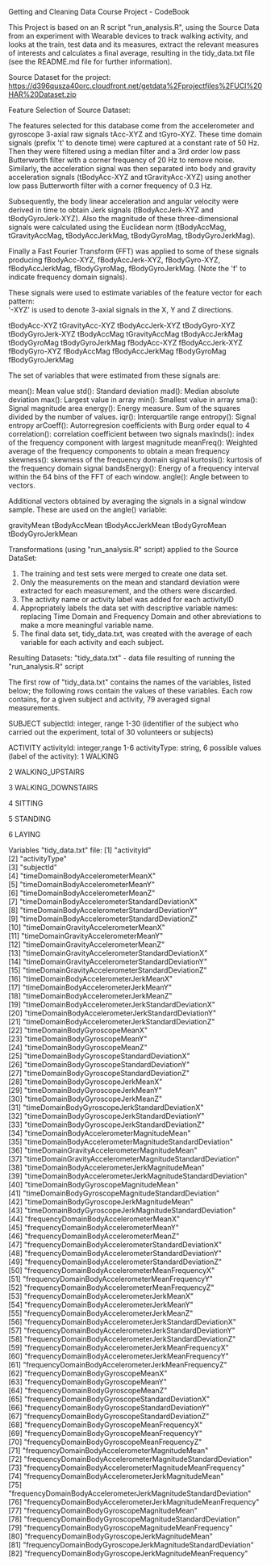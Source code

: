 Getting and Cleaning Data Course Project - CodeBook

This Project is based on an R script "run_analysis.R", using the Source Data from an experiment with 
Wearable devices to track walking activity, and looks at the train, test data and its measures, extract the relevant measures
of interests and calculates a final average, resulting in the tidy_data.txt file (see the README.md file for further information).

Source Dataset for the project: https://d396qusza40orc.cloudfront.net/getdata%2Fprojectfiles%2FUCI%20HAR%20Dataset.zip

Feature Selection of Source Dataset:

The features selected for this database come from the accelerometer and gyroscope 3-axial raw signals tAcc-XYZ and tGyro-XYZ. 
These time domain signals (prefix 't' to denote time) were captured at a constant rate of 50 Hz. 
Then they were filtered using a median filter and a 3rd order low pass Butterworth filter with a corner frequency of 20 Hz to remove noise. 
Similarly, the acceleration signal was then separated into body and gravity acceleration signals (tBodyAcc-XYZ and tGravityAcc-XYZ)
 using another low pass Butterworth filter with a corner frequency of 0.3 Hz. 

Subsequently, the body linear acceleration and angular velocity were derived in time to obtain
 Jerk signals (tBodyAccJerk-XYZ and tBodyGyroJerk-XYZ). Also the magnitude of these three-dimensional 
signals were calculated using the Euclidean norm (tBodyAccMag, tGravityAccMag, tBodyAccJerkMag, tBodyGyroMag, tBodyGyroJerkMag). 

Finally a Fast Fourier Transform (FFT) was applied to some of these signals producing fBodyAcc-XYZ, fBodyAccJerk-XYZ, fBodyGyro-XYZ, 
fBodyAccJerkMag, fBodyGyroMag, fBodyGyroJerkMag. (Note the 'f' to indicate frequency domain signals). 

These signals were used to estimate variables of the feature vector for each pattern:  
'-XYZ' is used to denote 3-axial signals in the X, Y and Z directions.

tBodyAcc-XYZ
tGravityAcc-XYZ
tBodyAccJerk-XYZ
tBodyGyro-XYZ
tBodyGyroJerk-XYZ
tBodyAccMag
tGravityAccMag
tBodyAccJerkMag
tBodyGyroMag
tBodyGyroJerkMag
fBodyAcc-XYZ
fBodyAccJerk-XYZ
fBodyGyro-XYZ
fBodyAccMag
fBodyAccJerkMag
fBodyGyroMag
fBodyGyroJerkMag

The set of variables that were estimated from these signals are: 

mean(): Mean value
std(): Standard deviation
mad(): Median absolute deviation 
max(): Largest value in array
min(): Smallest value in array
sma(): Signal magnitude area
energy(): Energy measure. Sum of the squares divided by the number of values. 
iqr(): Interquartile range 
entropy(): Signal entropy
arCoeff(): Autorregresion coefficients with Burg order equal to 4
correlation(): correlation coefficient between two signals
maxInds(): index of the frequency component with largest magnitude
meanFreq(): Weighted average of the frequency components to obtain a mean frequency
skewness(): skewness of the frequency domain signal 
kurtosis(): kurtosis of the frequency domain signal 
bandsEnergy(): Energy of a frequency interval within the 64 bins of the FFT of each window.
angle(): Angle between to vectors.

Additional vectors obtained by averaging the signals in a signal window sample. These are used on the angle() variable:

gravityMean
tBodyAccMean
tBodyAccJerkMean
tBodyGyroMean
tBodyGyroJerkMean


Transformations (using "run_analysis.R" script) applied to the Source DataSet:

1) The training and test sets were merged to create one data set.
2) Only the measurements on the mean and standard deviation were extracted for each measurement, and the others were discarded.
3) The activity name or activity label was added for each activityID
4) Appropriately labels the data set with descriptive variable names: replacing Time Domain and Frequency Domain and other
abreviations to make a more meaningful variable name.
5) The final data set, tidy_data.txt, was created with the average of each variable for each activity and each subject.

Resulting Datasets: "tidy_data.txt" - data file resulting of running the "run_analysis.R" script

The first row of "tidy_data.txt" contains the names of the variables, listed below; the following rows contain the values of these variables.
Each row contains, for a given subject and activity, 79 averaged signal measurements.

SUBJECT
subjectId: integer, range 1-30 (identifier of the subject who carried out the experiment, total of 30 volunteers or subjects)

ACTIVITY
activityId: integer,range 1-6 
activityType: string, 6 possible values (label of the activity):
1 WALKING

2 WALKING_UPSTAIRS

3 WALKING_DOWNSTAIRS

4 SITTING

5 STANDING

6 LAYING


Variables "tidy_data.txt" file:
 [1] "activityId"                                                    
 [2] "activityType"                                                  
 [3] "subjectId"                                                     
 [4] "timeDomainBodyAccelerometerMeanX"                              
 [5] "timeDomainBodyAccelerometerMeanY"                              
 [6] "timeDomainBodyAccelerometerMeanZ"                              
 [7] "timeDomainBodyAccelerometerStandardDeviationX"                 
 [8] "timeDomainBodyAccelerometerStandardDeviationY"                 
 [9] "timeDomainBodyAccelerometerStandardDeviationZ"                 
[10] "timeDomainGravityAccelerometerMeanX"                           
[11] "timeDomainGravityAccelerometerMeanY"                           
[12] "timeDomainGravityAccelerometerMeanZ"                           
[13] "timeDomainGravityAccelerometerStandardDeviationX"              
[14] "timeDomainGravityAccelerometerStandardDeviationY"              
[15] "timeDomainGravityAccelerometerStandardDeviationZ"              
[16] "timeDomainBodyAccelerometerJerkMeanX"                          
[17] "timeDomainBodyAccelerometerJerkMeanY"                          
[18] "timeDomainBodyAccelerometerJerkMeanZ"                          
[19] "timeDomainBodyAccelerometerJerkStandardDeviationX"             
[20] "timeDomainBodyAccelerometerJerkStandardDeviationY"             
[21] "timeDomainBodyAccelerometerJerkStandardDeviationZ"             
[22] "timeDomainBodyGyroscopeMeanX"                                  
[23] "timeDomainBodyGyroscopeMeanY"                                  
[24] "timeDomainBodyGyroscopeMeanZ"                                  
[25] "timeDomainBodyGyroscopeStandardDeviationX"                     
[26] "timeDomainBodyGyroscopeStandardDeviationY"                     
[27] "timeDomainBodyGyroscopeStandardDeviationZ"                     
[28] "timeDomainBodyGyroscopeJerkMeanX"                              
[29] "timeDomainBodyGyroscopeJerkMeanY"                              
[30] "timeDomainBodyGyroscopeJerkMeanZ"                              
[31] "timeDomainBodyGyroscopeJerkStandardDeviationX"                 
[32] "timeDomainBodyGyroscopeJerkStandardDeviationY"                 
[33] "timeDomainBodyGyroscopeJerkStandardDeviationZ"                 
[34] "timeDomainBodyAccelerometerMagnitudeMean"                      
[35] "timeDomainBodyAccelerometerMagnitudeStandardDeviation"         
[36] "timeDomainGravityAccelerometerMagnitudeMean"                   
[37] "timeDomainGravityAccelerometerMagnitudeStandardDeviation"      
[38] "timeDomainBodyAccelerometerJerkMagnitudeMean"                  
[39] "timeDomainBodyAccelerometerJerkMagnitudeStandardDeviation"     
[40] "timeDomainBodyGyroscopeMagnitudeMean"                          
[41] "timeDomainBodyGyroscopeMagnitudeStandardDeviation"             
[42] "timeDomainBodyGyroscopeJerkMagnitudeMean"                      
[43] "timeDomainBodyGyroscopeJerkMagnitudeStandardDeviation"         
[44] "frequencyDomainBodyAccelerometerMeanX"                         
[45] "frequencyDomainBodyAccelerometerMeanY"                         
[46] "frequencyDomainBodyAccelerometerMeanZ"                         
[47] "frequencyDomainBodyAccelerometerStandardDeviationX"            
[48] "frequencyDomainBodyAccelerometerStandardDeviationY"            
[49] "frequencyDomainBodyAccelerometerStandardDeviationZ"            
[50] "frequencyDomainBodyAccelerometerMeanFrequencyX"                
[51] "frequencyDomainBodyAccelerometerMeanFrequencyY"                
[52] "frequencyDomainBodyAccelerometerMeanFrequencyZ"                
[53] "frequencyDomainBodyAccelerometerJerkMeanX"                     
[54] "frequencyDomainBodyAccelerometerJerkMeanY"                     
[55] "frequencyDomainBodyAccelerometerJerkMeanZ"                     
[56] "frequencyDomainBodyAccelerometerJerkStandardDeviationX"        
[57] "frequencyDomainBodyAccelerometerJerkStandardDeviationY"        
[58] "frequencyDomainBodyAccelerometerJerkStandardDeviationZ"        
[59] "frequencyDomainBodyAccelerometerJerkMeanFrequencyX"            
[60] "frequencyDomainBodyAccelerometerJerkMeanFrequencyY"            
[61] "frequencyDomainBodyAccelerometerJerkMeanFrequencyZ"            
[62] "frequencyDomainBodyGyroscopeMeanX"                             
[63] "frequencyDomainBodyGyroscopeMeanY"                             
[64] "frequencyDomainBodyGyroscopeMeanZ"                             
[65] "frequencyDomainBodyGyroscopeStandardDeviationX"                
[66] "frequencyDomainBodyGyroscopeStandardDeviationY"                
[67] "frequencyDomainBodyGyroscopeStandardDeviationZ"                
[68] "frequencyDomainBodyGyroscopeMeanFrequencyX"                    
[69] "frequencyDomainBodyGyroscopeMeanFrequencyY"                    
[70] "frequencyDomainBodyGyroscopeMeanFrequencyZ"                    
[71] "frequencyDomainBodyAccelerometerMagnitudeMean"                 
[72] "frequencyDomainBodyAccelerometerMagnitudeStandardDeviation"    
[73] "frequencyDomainBodyAccelerometerMagnitudeMeanFrequency"        
[74] "frequencyDomainBodyAccelerometerJerkMagnitudeMean"             
[75] "frequencyDomainBodyAccelerometerJerkMagnitudeStandardDeviation"
[76] "frequencyDomainBodyAccelerometerJerkMagnitudeMeanFrequency"    
[77] "frequencyDomainBodyGyroscopeMagnitudeMean"                     
[78] "frequencyDomainBodyGyroscopeMagnitudeStandardDeviation"        
[79] "frequencyDomainBodyGyroscopeMagnitudeMeanFrequency"            
[80] "frequencyDomainBodyGyroscopeJerkMagnitudeMean"                 
[81] "frequencyDomainBodyGyroscopeJerkMagnitudeStandardDeviation"    
[82] "frequencyDomainBodyGyroscopeJerkMagnitudeMeanFrequency" 

